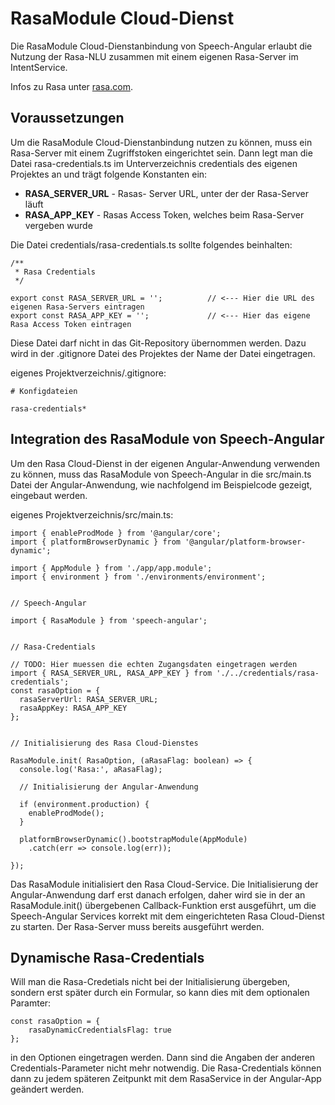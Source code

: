 # RasaModule Cloud-Dienst

Die RasaModule Cloud-Dienstanbindung von Speech-Angular erlaubt die Nutzung der Rasa-NLU zusammen mit einem eigenen Rasa-Server im IntentService.

Infos zu Rasa unter [rasa.com](https://rasa.com/).


## Voraussetzungen

Um die RasaModule Cloud-Dienstanbindung nutzen zu können, muss ein Rasa-Server mit einem Zugriffstoken eingerichtet sein. Dann legt man die Datei rasa-credentials.ts im Unterverzeichnis credentials des eigenen Projektes an und trägt folgende Konstanten ein:

* **RASA_SERVER_URL** - Rasas- Server URL, unter der der Rasa-Server läuft
* **RASA_APP_KEY** - Rasas Access Token, welches beim Rasa-Server vergeben wurde


Die Datei credentials/rasa-credentials.ts sollte folgendes beinhalten:

	/**
	 * Rasa Credentials
	 */
	
	export const RASA_SERVER_URL = ''; 			// <--- Hier die URL des eigenen Rasa-Servers eintragen
	export const RASA_APP_KEY = ''; 			// <--- Hier das eigene Rasa Access Token eintragen
	

Diese Datei darf nicht in das Git-Repository übernommen werden. Dazu wird in der .gitignore Datei des Projektes der Name der Datei eingetragen.

eigenes Projektverzeichnis/.gitignore:
 
	# Konfigdateien

	rasa-credentials*


## Integration des RasaModule von Speech-Angular

Um den Rasa Cloud-Dienst in der eigenen Angular-Anwendung verwenden zu können, muss das RasaModule von Speech-Angular in die src/main.ts Datei der Angular-Anwendung, wie nachfolgend im Beispielcode gezeigt, eingebaut werden.

eigenes Projektverzeichnis/src/main.ts:

	import { enableProdMode } from '@angular/core';
	import { platformBrowserDynamic } from '@angular/platform-browser-dynamic';
	
	import { AppModule } from './app/app.module';
	import { environment } from './environments/environment';
	
	
	// Speech-Angular 
	
	import { RasaModule } from 'speech-angular';
	
	
	// Rasa-Credentials
	
	// TODO: Hier muessen die echten Zugangsdaten eingetragen werden
	import { RASA_SERVER_URL, RASA_APP_KEY } from './../credentials/rasa-credentials';
	const rasaOption = {
	  rasaServerUrl: RASA_SERVER_URL;
	  rasaAppKey: RASA_APP_KEY
	};
	
	
	// Initialisierung des Rasa Cloud-Dienstes
	
	RasaModule.init( RasaOption, (aRasaFlag: boolean) => {
	  console.log('Rasa:', aRasaFlag);
	
	  // Initialisierung der Angular-Anwendung

	  if (environment.production) {
	    enableProdMode();
	  }
	
	  platformBrowserDynamic().bootstrapModule(AppModule)
	    .catch(err => console.log(err));
	
	});


Das RasaModule initialisiert den Rasa Cloud-Service. Die Initialisierung der Angular-Anwendung darf erst danach erfolgen, daher wird sie in der an RasaModule.init() übergebenen Callback-Funktion erst ausgeführt, um die Speech-Angular Services korrekt mit dem eingerichteten Rasa Cloud-Dienst zu starten. Der Rasa-Server muss bereits ausgeführt werden.


## Dynamische Rasa-Credentials

Will man die Rasa-Credetials nicht bei der Initialisierung übergeben, sondern erst später durch ein Formular, so kann dies mit dem optionalen Paramter:

	const rasaOption = {
		rasaDynamicCredentialsFlag: true
	};
	
in den Optionen eingetragen werden. Dann sind die Angaben der anderen Credentials-Parameter nicht mehr notwendig.
Die Rasa-Credentials können dann zu jedem späteren Zeitpunkt mit dem RasaService in der Angular-App geändert werden.
